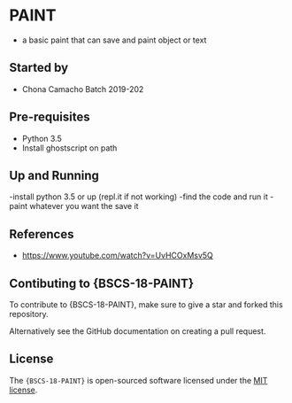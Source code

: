 # PAINT
- a basic paint that can save and paint object or text

## Started by
- Chona Camacho Batch 2019-202

## Pre-requisites
- Python 3.5
- Install ghostscript on path

## Up and Running
-install python 3.5 or up (repl.it if not working)
-find the code and run it
-paint whatever you want the save it
## References
- https://www.youtube.com/watch?v=UvHCOxMsv5Q

## Contibuting to {BSCS-18-PAINT}
To contribute to {BSCS-18-PAINT}, make sure to give a star and forked this repository.

Alternatively see the GitHub documentation on creating a pull request.

## License
The `{BSCS-18-PAINT}` is open-sourced software licensed under the [MIT license](http://opensource.org/licenses/MIT).


